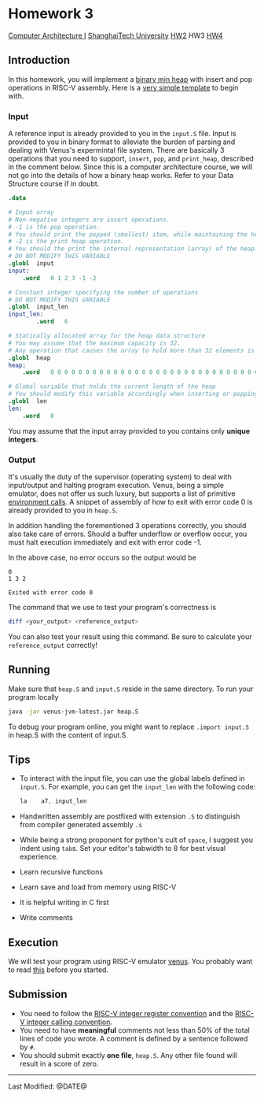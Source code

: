 # Homework 3

[Computer Architecture I](../../) [ShanghaiTech University](http://www.shanghaitech.edu.cn/)
[HW2](../2/) HW3 [HW4](../4/)

## Introduction
In this homework, you will implement a [binary min heap](https://en.wikipedia.org/wiki/Binary_heap) with insert and pop operations in RISC-V assembly. Here is a [very simple template](./template.tar) to begin with.

### Input
A reference input is already provided to you in the `input.S` file. Input is provided to you in binary format to alleviate the burden of parsing and dealing with Venus's expermintal file system. There are basically 3 operations that you need to support, `insert`, `pop`, and `print_heap`, described in the comment below. Since this is a computer architecture course, we will not go into the details of how a binary heap works. Refer to your Data Structure course if in doubt.
```S
.data

# Input array
# Non-negative integers are insert operations.
# -1 is the pop operation.
# You should print the popped (smallest) item, while maintaining the heap property.
# -2 is the print heap operation.
# You should the print the internal representation (array) of the heap.
# DO NOT MODIFY THIS VARIABLE
.globl	input
input:
	.word	0 1 2 3 -1 -2

# Constant integer specifying the number of operations
# DO NOT MODIFY THIS VARIABLE
.globl  input_len
input_len:
        .word   6

# Statically allocated array for the heap data structure
# You may assume that the maximum capacity is 32.
# Any operation that causes the array to hold more than 32 elements is an overflow.
.globl	heap
heap:
	.word	0 0 0 0 0 0 0 0 0 0 0 0 0 0 0 0 0 0 0 0 0 0 0 0 0 0 0 0 0 0 0 0

# Global variable that holds the current length of the heap
# You should modify this variable accordingly when inserting or popping elements.
.globl	len
len:
	.word	0
```

You may assume that the input array provided to you contains only **unique integers**.

### Output

It's usually the duty of the supervisor (operating system) to deal with input/output and halting program execution. Venus, being a simple emulator, does not offer us such luxury, but supports a list of primitive [environment calls](https://github.com/ThaumicMekanism/venus/wiki/Environmental-Calls). A snippet of assembly of how to exit with error code 0 is already provided to you in `heap.S`.

In addition handling the forementioned 3 operations correctly, you should also take care of errors. Should a buffer underflow or overflow occur, you must halt execution immediately and exit with error code -1.

In the above case, no error occurs so the output would be
```
0
1 3 2

Exited with error code 0

```

The command that we use to test your program's correctness is
```sh
diff <your_output> <reference_output>
```
You can also test your result using this command. Be sure to calculate your `reference_output` correctly!

## Running

Make sure that `heap.S` and `input.S` reside in the same directory. To run your program locally
```sh
java -jar venus-jvm-latest.jar heap.S
```

To debug your program online, you might want to replace `.import input.S` in heap.S with the content of input.S.

## Tips

- To interact with the input file, you can use the global labels defined in `input.S`. For example, you can get the `input_len` with the following code:

  ```c
  la	a7, input_len
  ```

- Handwritten assembly are postfixed with extension `.S` to distinguish from compiler generated assembly `.s`
- While being a strong proponent for python's cult of `space`, I suggest you indent using `tab`s. Set your editor's tabwidth to 8 for best visual experience.
- Learn recursive functions
- Learn save and load from memory using RISC-V
- It is helpful writing in C first
- Write comments

## Execution

We will test your program using RISC-V emulator [venus](http://autolab.sist.shanghaitech.edu.cn/venus/). You probably want to read [this](https://github.com/kvakil/venus/wiki) before you started.

## Submission

- You need to follow the [RISC-V integer register convention](https://github.com/riscv/riscv-elf-psabi-doc/blob/master/riscv-elf.md#integer-register-convention-)
  and the [RISC-V integer calling convention](https://github.com/riscv/riscv-elf-psabi-doc/blob/master/riscv-elf.md#-integer-calling-convention).
- You need to have **meaningful** comments not less than 50% of the total lines of code you wrote.
  A comment is defined by a sentence followed by `#`.
- You should submit exactly **one file**, `heap.S`. Any other file found will result in a score of zero.

*****
Last Modified: @DATE@
